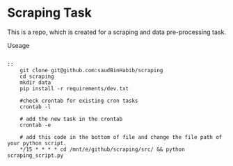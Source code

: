 Scraping Task
==========

This is a repo, which is created for a scraping and data pre-processing task.

Useage
~~~~~~~

::
    git clone git@github.com:saudBinHabib/scraping
    cd scraping
    mkdir data
    pip install -r requirements/dev.txt
    
    #check crontab for existing cron tasks
    crontab -l

    # add the new task in the crontab
    crontab -e
    
    # add this code in the bottom of file and change the file path of your python script.
    */15 * * * * cd /mnt/e/github/scraping/src/ && python scraping_script.py


~~~~~~~~~~~~~~~~



